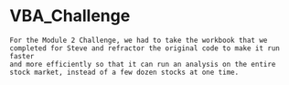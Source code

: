 # VBA_Challenge
    For the Module 2 Challenge, we had to take the workbook that we completed for Steve and refractor the original code to make it run faster 
    and more efficiently so that it can run an analysis on the entire stock market, instead of a few dozen stocks at one time.
    
    
    
    
